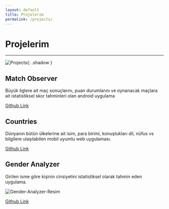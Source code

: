 ```yaml
---
layout: default
title: Projelerim
permalink: /projects/
---
```


# Projelerim
-----

![Projects]({{site.baseurl}}/assets/images/projects.jpg){: .shadow }

## Match Observer <i class="far fa-futbol"></i>

Büyük liglere ait maç sonuçlarını, puan durumlarını ve oynanacak maçlara ait istatistiksel skor tahminleri olan android uygulama

<i class="fa fa-link"></i> <i class="fa fa-github"></i> [Github Link](https://github.com/erkanceylan/match-observer)

## Countries <i class="fa fa-globe"></i>

Dünyanın bütün ülkelerine ait isim, para birimi, konuştukları dil, nüfus vs bilgilere ulaşılabilen mobil uyumlu web uygulaması.

<i class="fa fa-link"></i> <i class="fa fa-github"></i> [Github Link](https://github.com/erkanceylan/countries)

## Gender Analyzer <i class="fa fa-male"></i>  <i class="fa fa-female"></i>

Girilen isme göre kişinin cinsiyetini istatistiksel olarak tahmin eden uygulama.

![Gender-Analyzer-Resim](https://user-images.githubusercontent.com/9788440/34367368-2bd7e5ca-eaaa-11e7-8eeb-d2ff2a77b5ce.png)

<i class="fa fa-link"></i> <i class="fa fa-github"></i> [Github Link](https://github.com/erkanceylan/gender-analyzer)
